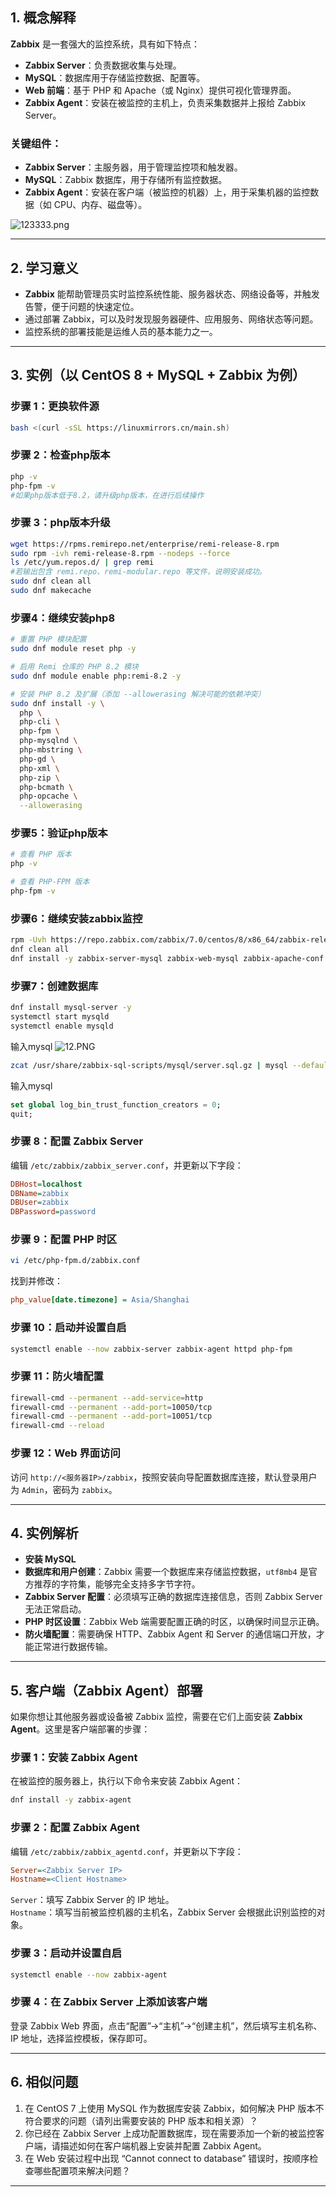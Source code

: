 ## 1. 概念解释  
**Zabbix** 是一套强大的监控系统，具有如下特点：  
- **Zabbix Server**：负责数据收集与处理。  
- **MySQL**：数据库用于存储监控数据、配置等。  
- **Web 前端**：基于 PHP 和 Apache（或 Nginx）提供可视化管理界面。  
- **Zabbix Agent**：安装在被监控的主机上，负责采集数据并上报给 Zabbix Server。

### 关键组件：
- **Zabbix Server**：主服务器，用于管理监控项和触发器。  
- **MySQL**：Zabbix 数据库，用于存储所有监控数据。  
- **Zabbix Agent**：安装在客户端（被监控的机器）上，用于采集机器的监控数据（如 CPU、内存、磁盘等）。  


![123333.png](https://pic.myla.eu.org/file/1757254194161_123333.png)

---



## 2. 学习意义  
- **Zabbix** 能帮助管理员实时监控系统性能、服务器状态、网络设备等，并触发告警，便于问题的快速定位。  
- 通过部署 Zabbix，可以及时发现服务器硬件、应用服务、网络状态等问题。  
- 监控系统的部署技能是运维人员的基本能力之一。

---

## 3. 实例（以 CentOS 8 + MySQL + Zabbix 为例）

### 步骤 1：更换软件源
```bash
bash <(curl -sSL https://linuxmirrors.cn/main.sh)
```

### 步骤 2：检查php版本
```bash
php -v
php-fpm -v  
#如果php版本低于8.2，请升级php版本，在进行后续操作
```

### 步骤 3：php版本升级
```bash
wget https://rpms.remirepo.net/enterprise/remi-release-8.rpm
sudo rpm -ivh remi-release-8.rpm --nodeps --force
ls /etc/yum.repos.d/ | grep remi
#若输出包含 remi.repo、remi-modular.repo 等文件，说明安装成功。
sudo dnf clean all
sudo dnf makecache
```
### 步骤4：继续安装php8
```bash
# 重置 PHP 模块配置
sudo dnf module reset php -y

# 启用 Remi 仓库的 PHP 8.2 模块
sudo dnf module enable php:remi-8.2 -y

# 安装 PHP 8.2 及扩展（添加 --allowerasing 解决可能的依赖冲突）
sudo dnf install -y \
  php \
  php-cli \
  php-fpm \
  php-mysqlnd \
  php-mbstring \
  php-gd \
  php-xml \
  php-zip \
  php-bcmath \
  php-opcache \
  --allowerasing
```
### 步骤5：验证php版本
```bash
# 查看 PHP 版本
php -v

# 查看 PHP-FPM 版本
php-fpm -v
```

### 步骤6：继续安装zabbix监控
```bash
rpm -Uvh https://repo.zabbix.com/zabbix/7.0/centos/8/x86_64/zabbix-release-latest-7.0.el8.noarch.rpm
dnf clean all
dnf install -y zabbix-server-mysql zabbix-web-mysql zabbix-apache-conf zabbix-sql-scripts zabbix-agent
```

### 步骤7：创建数据库
```bash
dnf install mysql-server -y
systemctl start mysqld
systemctl enable mysqld
```
输入mysql
![12.PNG](https://pic.myla.eu.org/file/1757379681861_12.PNG)

```bash
zcat /usr/share/zabbix-sql-scripts/mysql/server.sql.gz | mysql --default-character-set=utf8mb4 -uzabbix -p zabbix
```

输入mysql
```sql
set global log_bin_trust_function_creators = 0;
quit;
```


### 步骤 8：配置 Zabbix Server  
编辑 `/etc/zabbix/zabbix_server.conf`，并更新以下字段：  
```ini
DBHost=localhost
DBName=zabbix
DBUser=zabbix
DBPassword=password
```

### 步骤 9：配置 PHP 时区  
```bash
vi /etc/php-fpm.d/zabbix.conf
```
找到并修改：  
```ini
php_value[date.timezone] = Asia/Shanghai
```

### 步骤 10：启动并设置自启  
```bash
systemctl enable --now zabbix-server zabbix-agent httpd php-fpm
```

### 步骤 11：防火墙配置  
```bash
firewall-cmd --permanent --add-service=http
firewall-cmd --permanent --add-port=10050/tcp
firewall-cmd --permanent --add-port=10051/tcp
firewall-cmd --reload
```

### 步骤 12：Web 界面访问  
访问 `http://<服务器IP>/zabbix`，按照安装向导配置数据库连接，默认登录用户为 `Admin`，密码为 `zabbix`。

---

## 4. 实例解析  
- **安装 MySQL**
- **数据库和用户创建**：Zabbix 需要一个数据库来存储监控数据，`utf8mb4` 是官方推荐的字符集，能够完全支持多字节字符。  
- **Zabbix Server 配置**：必须填写正确的数据库连接信息，否则 Zabbix Server 无法正常启动。  
- **PHP 时区设置**：Zabbix Web 端需要配置正确的时区，以确保时间显示正确。  
- **防火墙配置**：需要确保 HTTP、Zabbix Agent 和 Server 的通信端口开放，才能正常进行数据传输。  

---

## 5. 客户端（Zabbix Agent）部署  
如果你想让其他服务器或设备被 Zabbix 监控，需要在它们上面安装 **Zabbix Agent**。这里是客户端部署的步骤：  

### 步骤 1：安装 Zabbix Agent  
在被监控的服务器上，执行以下命令来安装 Zabbix Agent：  
```bash
dnf install -y zabbix-agent
```

### 步骤 2：配置 Zabbix Agent  
编辑 `/etc/zabbix/zabbix_agentd.conf`，并更新以下字段：  
```ini
Server=<Zabbix Server IP>
Hostname=<Client Hostname>
```
`Server`：填写 Zabbix Server 的 IP 地址。  
`Hostname`：填写当前被监控机器的主机名，Zabbix Server 会根据此识别监控的对象。

### 步骤 3：启动并设置自启  
```bash
systemctl enable --now zabbix-agent
```

### 步骤 4：在 Zabbix Server 上添加该客户端  
登录 Zabbix Web 界面，点击“配置”->“主机”->“创建主机”，然后填写主机名称、IP 地址，选择监控模板，保存即可。

---

## 6. 相似问题

1. 在 CentOS 7 上使用 MySQL 作为数据库安装 Zabbix，如何解决 PHP 版本不符合要求的问题（请列出需要安装的 PHP 版本和相关源）？
2. 你已经在 Zabbix Server 上成功配置数据库，现在需要添加一个新的被监控客户端，请描述如何在客户端机器上安装并配置 Zabbix Agent。
3. 在 Web 安装过程中出现 “Cannot connect to database” 错误时，按顺序检查哪些配置项来解决问题？

---

